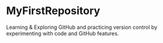 # MyFirstRepository
Learning &amp; Exploring GitHub and practicing version control by experimenting with code and GitHub features. 
